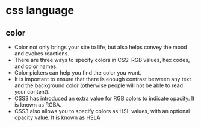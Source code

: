 #  css language 
## color

* Color not only brings your site to life, but also helps
 convey the mood and evokes reactions.
* There are three ways to specify colors in CSS:
RGB values, hex codes, and color names.
*  Color pickers can help you find the color you want.
* It is important to ensure that there is enough contrast
between any text and the background color (otherwise
people will not be able to read your content).
* CSS3 has introduced an extra value for RGB colors to
indicate opacity. It is known as RGBA.
 * CSS3 also allows you to specify colors as HSL values,
with an optional opacity value. It is known as HSLA
